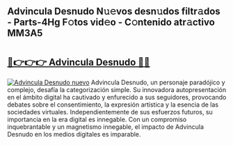## Advincula Desnudo N𝚞𝚎vos desn𝚞dos filtr𝚊dos - Parts-4Hg F𝚘tos vid𝚎o - C𝚘ntenido atr𝚊ctivo MM3A5

# <h2><a href="http://mb3hfc.tromn.icu/?c=Advincula+Desnudo">🔗👉👉👉 Advincula Desnudo 🔗🔗</a></h2>

[![Advincula Desnudo nuevo](https://i.imgur.com/pEAQMta.gif)](http://mb3hfc.tromn.icu/?c=Advincula+Desnudo)
Advincula Desnudo, un personaje paradójico y complejo, desafía la categorización simple. Su innovadora autopresentación en el ámbito digital ha cautivado y enfurecido a sus seguidores, provocando debates sobre el consentimiento, la expresión artística y la esencia de las sociedades virtuales. Independientemente de sus esfuerzos futuros, su importancia en la era digital es innegable. Con un compromiso inquebrantable y un magnetismo innegable, el impacto de Advincula Desnudo en los medios digitales es imparable.

